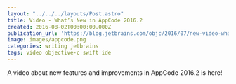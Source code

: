 ```yaml
---
layout: "../../../layouts/Post.astro"
title: Video - What’s New in AppCode 2016.2
created: 2016-08-02T00:00:00.000Z
publication_url: 'https://blog.jetbrains.com/objc/2016/07/new-video-whats-new-in-appcode-2016-2/'
image: images/appcode.png
categories: writing jetbrains
tags: video objective-c swift ide
---
```


A video about new features and improvements in AppCode 2016.2 is here!
